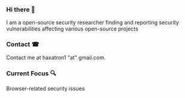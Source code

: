 ### Hi there 👋

I am a open-source security researcher finding and reporting security vulnerabilities affecting various open-source projects

### Contact ☎

Contact me at haxatron1 "at" gmail.com.

### Current Focus 🔍

Browser-related security issues
